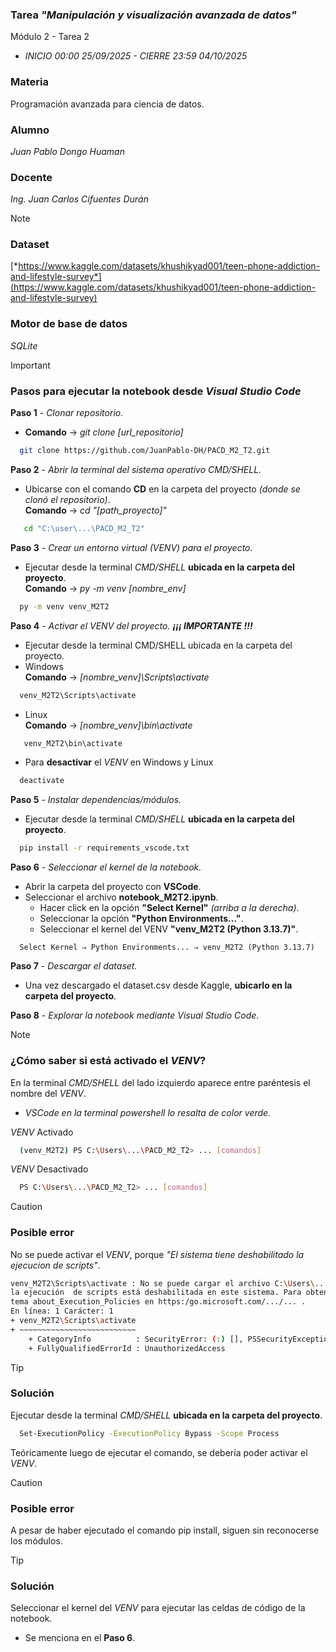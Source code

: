 ### Tarea *"Manipulación y visualización avanzada de datos"*
Módulo 2 - Tarea 2
- *INICIO 00:00 25/09/2025 - CIERRE 23:59 04/10/2025*

### Materia
Programación avanzada para ciencia de datos.

### Alumno  
*Juan Pablo Dongo Huaman*

### Docente  
*Ing. Juan Carlos Cifuentes Durán*

> [!NOTE]
> ### Dataset  
> [*https://www.kaggle.com/datasets/khushikyad001/teen-phone-addiction-and-lifestyle-survey*](https://www.kaggle.com/datasets/khushikyad001/teen-phone-addiction-and-lifestyle-survey)
> 
> ### Motor de base de datos  
> *SQLite*

> [!IMPORTANT]
> ### **Pasos para ejecutar la notebook desde *Visual Studio Code***  
> **Paso 1** - *Clonar repositorio.*  
> - **Comando** → *git clone [url_repositorio]*  
> ```bash
>   git clone https://github.com/JuanPablo-DH/PACD_M2_T2.git
> ```
> **Paso 2** - *Abrir la terminal del sistema operativo *CMD/SHELL*.*  
> - Ubicarse con el comando **CD** en la carpeta del proyecto *(donde se clonó el repositorio)*.  
> **Comando** → *cd "[path_proyecto]"*  
> ```bash
>    cd "C:\user\...\PACD_M2_T2"
> ```
> 
> **Paso 3** - *Crear un entorno virtual *(VENV)* para el proyecto.*  
> - Ejecutar desde la terminal *CMD/SHELL* **ubicada en la carpeta del proyecto**.   
> **Comando** → *py -m venv [nombre_env]*  
> ```bash
>   py -m venv venv_M2T2
> ```
> 
> **Paso 4** - *Activar el *VENV* del proyecto. **¡¡¡ IMPORTANTE !!!***
> - Ejecutar desde la terminal CMD/SHELL ubicada en la carpeta del proyecto. 
> - Windows  
> **Comando** → *[nombre_venv]\Scripts\activate*  
> ```bash
>   venv_M2T2\Scripts\activate
> ```
> - Linux  
> **Comando** → *[nombre_venv]\bin\activate*  
> ```bash
>    venv_M2T2\bin\activate
> ```
> - Para **desactivar** el *VENV* en Windows y Linux  
> ```bash
>   deactivate
> ```
> 
> **Paso 5** - *Instalar dependencias/módulos.*  
> - Ejecutar desde la terminal *CMD/SHELL* **ubicada en la carpeta del proyecto**.
> ```bash
>   pip install -r requirements_vscode.txt
> ```
>
> **Paso 6** - *Seleccionar el kernel de la notebook.*
> - Abrir la carpeta del proyecto con **VSCode**.
> - Seleccionar el archivo **notebook_M2T2.ipynb**.
>   - Hacer click en la opción **"Select Kernel"** *(arriba a la derecha)*.
>   - Seleccionar la opción **"Python Environments..."**.
>   - Seleccionar el kernel del VENV **"venv_M2T2 (Python 3.13.7)"**. 
> ```
>   Select Kernel ⇒ Python Environments... ⇒ venv_M2T2 (Python 3.13.7)
> ```
> **Paso 7** - *Descargar el dataset.*
> - Una vez descargado el dataset.csv desde Kaggle, **ubicarlo en la carpeta del proyecto**.
>
> **Paso 8** - *Explorar la notebook mediante Visual Studio Code*.

> [!NOTE]
> ### **¿Cómo saber si está activado el *VENV*?**  
> En la terminal *CMD/SHELL* del lado izquierdo aparece entre paréntesis el nombre del *VENV*.  
> - *VSCode en la terminal powershell lo resalta de color verde.*
> 
> *VENV* Activado
> ```bash
>   (venv_M2T2) PS C:\Users\...\PACD_M2_T2> ... [comandos]
> ```
> *VENV* Desactivado
> ```bash
>   PS C:\Users\...\PACD_M2_T2> ... [comandos]
> ```

> [!CAUTION]
> ### **Posible error**  
> No se puede activar el *VENV*, porque *"El sistema tiene deshabilitado la ejecucion de scripts"*.
> ```bash
> venv_M2T2\Scripts\activate : No se puede cargar el archivo C:\Users\...\PACD_M2_T2\venv_M2T2\Scripts\Activate.ps1 porque
> la ejecución  de scripts está deshabilitada en este sistema. Para obtener más información, consulta el
> tema about_Execution_Policies en https:/go.microsoft.com/.../... .
> En línea: 1 Carácter: 1
> + venv_M2T2\Scripts\activate
> + ~~~~~~~~~~~~~~~~~~~~~~~~~~
>     + CategoryInfo          : SecurityError: (:) [], PSSecurityException
>     + FullyQualifiedErrorId : UnauthorizedAccess
> ```

> [!TIP]
> ### **Solución**  
> Ejecutar desde la terminal *CMD/SHELL* **ubicada en la carpeta del proyecto**.
> ```bash
>   Set-ExecutionPolicy -ExecutionPolicy Bypass -Scope Process
> ```
> Teóricamente luego de ejecutar el comando, se debería poder activar el *VENV*.

> [!CAUTION]
> ### **Posible error**  
> A pesar de haber ejecutado el comando pip install, siguen sin reconocerse los módulos.

> [!TIP]
> ### **Solución**  
> Seleccionar el kernel del *VENV* para ejecutar las celdas de código de la notebook.
> - Se menciona en el **Paso 6**.

